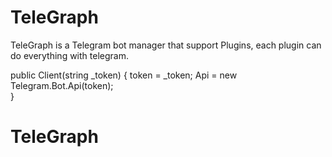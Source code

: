 # TeleGraph
TeleGraph is a Telegram bot manager that support Plugins, each plugin can do everything with telegram.


  public Client(string _token)
  {
    token = _token;
    Api = new Telegram.Bot.Api(token);         
  }

# TeleGraph
